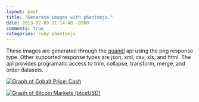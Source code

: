 ```yaml
---
layout: post
title: "Generate images with phantomjs."
date: 2013-02-09 21:14:48 -0500
comments: true
categories: ruby phantomjs
---
```


These images are generated through the [quandl](http://quandl.com) api using the png response type. Other supported response types are json, xml, csv, xls, and html. The api provides programatic access to trim, collapse, transform, merge, and order datasets.

<a target='blank' href='http://www.quandl.com/OFDP/COBALT_51-Cobalt-Price-Cash?utm_source=quandl&utm_medium=graph' /><img src='http://www.quandl.com/OFDP-Open-Financial-Data-Project/COBALT_51-Cobalt-Price-Cash.png?dataset[trim_start]=2013-07-02&dataset[trim_end]=2014-02-13&dataset[width]=853&dataset[height]=480&dataset[visible_columns]=0&dataset[y_axis_min]=24500&dataset[y_axis_max]=31300&dataset[y_axis_dual_min]=null&dataset[y_axis_dual_max]=null&dataset[graph_title]=Cobalt%20Price%3A%20Cash&dataset[graph_source]=Open%20Financial%20Data%20Project' alt='Graph of Cobalt Price: Cash'/></a>

<a target='blank' href='http://www.quandl.com/BITCOIN/BTCEUSD-Bitcoin-Markets-btceUSD?utm_source=quandl&utm_medium=graph' /><img src='http://www.quandl.com/BITCOIN-Bitcoin-Charts/BTCEUSD-Bitcoin-Markets-btceUSD.png?dataset[trim_start]=2013-05-16&dataset[trim_end]=2014-02-15&dataset[width]=853&dataset[height]=480&dataset[visible_columns]=0&dataset[y_axis_min]=65.501&dataset[y_axis_max]=1072.5&dataset[y_axis_dual_min]=null&dataset[y_axis_dual_max]=null&dataset[graph_title]=Bitcoin%20Markets%20(btceUSD)&dataset[graph_source]=Bitcoin%20Charts' alt='Graph of Bitcoin Markets (btceUSD)'/></a>